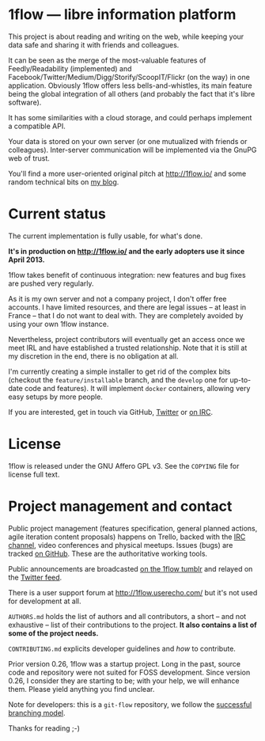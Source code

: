 # 1flow — libre information platform

This project is about reading and writing on the web, while keeping your data safe and sharing it with friends and colleagues.

It can be seen as the merge of the most-valuable features of Feedly/Readability (implemented) and Facebook/Twitter/Medium/Digg/Storify/ScoopIT/Flickr (on the way) in one application. Obviously 1flow offers less bells-and-whistles, its main feature being the global integration of all others (and probably the fact that it's libre software). 

It has some similarities with a cloud storage, and could perhaps implement a compatible API.

Your data is stored on your own server (or one mutualized with friends or colleagues). Inter-server communication will be implemented via the GnuPG web of trust.

You'll find a more user-oriented original pitch at http://1flow.io/ and some random technical bits on [my blog][blog].


# Current status

The current implementation is fully usable, for what's done. 

**It's in production on http://1flow.io/ and the early adopters use it since April 2013.** 

1flow takes benefit of continuous integration: new features and bug fixes are pushed very regularly.

As it is my own server and not a company project, I don't offer free accounts. I have limited resources, and there are legal issues – at least in France – that I do not want to deal with. They are completely avoided by using your own 1flow instance.

Nevertheless, project contributors will eventually get an access once we meet IRL and have established a trusted relationship. Note that it is still at my discretion in the end, there is no obligation at all.

I'm currently creating a simple installer to get rid of the complex bits (checkout the `feature/installable` branch, and the `develop` one for up-to-date code and features). It will implement `docker` containers, allowing very easy setups by more people.

If you are interested, get in touch via GitHub, [Twitter](https://twitter.com/Karmak23) or [on IRC][irc].


# License

1flow is released under the GNU Affero GPL v3. See the `COPYING` file for license full text.


# Project management and contact

Public project management (features specification, general planned actions, agile iteration content proposals) happens on Trello, backed with the [IRC channel][irc], video conferences and physical meetups. Issues (bugs) are tracked [on GitHub][ghiss]. These are the authoritative working tools.

Public announcements are broadcasted [on the 1flow tumblr][tumblr] and relayed on the [Twitter feed][twitter].

There is a user support forum at http://1flow.userecho.com/ but it's not used for development at all.

`AUTHORS.md` holds the list of authors and all contributors, a short – and not exhaustive – list of their contributions to the project. **It also contains a list of some of the project needs.**

`CONTRIBUTING.md` explicits developer guidelines and *how* to contribute.

Prior version 0.26, 1flow was a startup project. Long in the past, source code and repository were not suited for FOSS development. Since version 0.26, I consider they are starting to be; with your help, we will enhance them. Please yield anything you find unclear.

Note for developers: this is a `git-flow` repository, we follow the [successful branching model](http://nvie.com/posts/a-successful-git-branching-model/).

Thanks for reading ;-)

  [ghiss]: https://github.com/1flow/1flow
  [blog]: http://oliviercortes.com/category/blog.html
  [twitter]: https://twitter.com/1flow_io
  [tumblr]: http://blog.1flow.io/
  [trello]: https://trello.com/b/lSR7Y6Vi/1flow-features-development
  [irc]: irc://chat.freenode.net/#1flow
